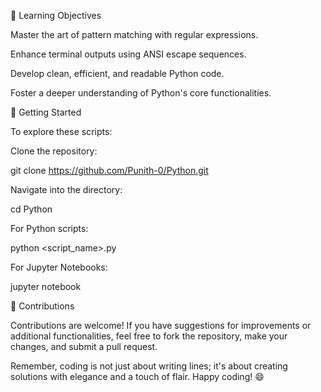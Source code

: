 🎯 Learning Objectives

Master the art of pattern matching with regular expressions.

Enhance terminal outputs using ANSI escape sequences.

Develop clean, efficient, and readable Python code.

Foster a deeper understanding of Python's core functionalities.

🚀 Getting Started

To explore these scripts:

Clone the repository:

git clone https://github.com/Punith-0/Python.git


Navigate into the directory:

cd Python


For Python scripts:

python <script_name>.py


For Jupyter Notebooks:

jupyter notebook

🤝 Contributions

Contributions are welcome! If you have suggestions for improvements or additional functionalities, feel free to fork the repository, make your changes, and submit a pull request.

Remember, coding is not just about writing lines; it's about creating solutions with elegance and a touch of flair. Happy coding! 😄
